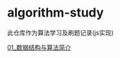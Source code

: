 # algorithm-study

此仓库作为算法学习及刷题记录(js实现)

[01_数据结构与算法简介](https://github.com/iamzjt-front-end/algorithm-study/blob/main/docs/01_数据结构与算法简介.md)
